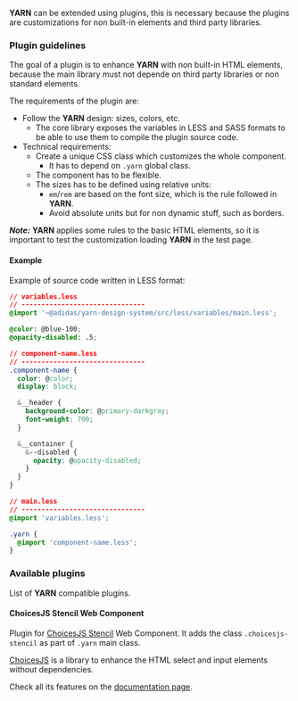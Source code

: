 **YARN** can be extended using plugins, this is necessary because the plugins are customizations for non built-in elements and third party libraries.

### Plugin guidelines

The goal of a plugin is to enhance **YARN** with non built-in HTML elements, because the main library
must not depende on third party libraries or non standard elements.

The requirements of the plugin are:

- Follow the **YARN** design: sizes, colors, etc.
  - The core library exposes the variables in LESS and SASS formats to be able to use them to compile the plugin source code.
- Technical requirements:
  - Create a unique CSS class which customizes the whole component.
    - It has to depend on `.yarn` global class.
  - The component has to be flexible.
  - The sizes has to be defined using relative units:
    - `em`/`rem` are based on the font size, which is the rule followed in **YARN**.
    - Avoid absolute units but for non dynamic stuff, such as borders.

**_Note:_** **YARN** applies some rules to the basic HTML elements, so it is important to test the customization loading **YARN** in the test page.

#### Example

Example of source code written in LESS format:

```css
// variables.less
// -------------------------------
@import '~@adidas/yarn-design-system/src/less/variables/main.less';

@color: @blue-100;
@opacity-disabled: .5;

// component-name.less
// -------------------------------
.component-name {
  color: @color;
  display: block;

  &__header {
    background-color: @primary-darkgray;
    font-weight: 700;
  }

  &__container {
    &--disabled {
      opacity: @opacity-disabled;
    }
  }
}

// main.less
// -------------------------------
@import 'variables.less';

.yarn {
  @import 'component-name.less';
}
```

### Available plugins

List of **YARN** compatible plugins.

#### ChoicesJS Stencil Web Component

Plugin for [ChoicesJS Stencil][choicesjs-stencil] Web Component. It adds the class `.choicesjs-stencil` as part of `.yarn` main class.

[ChoicesJS][choicesjs] is a library to enhance the HTML select and input elements without dependencies.

Check all its features on the [documentation page][adidas-plugin-choicesjs-stencil-documentation].

[adidas-plugin-choicesjs-stencil-documentation]: http://adidas.github.io/adidas-yarn-plugin-choicesjs-stencil/
[adidas-style-guide]: https://github.com/adidas/adidas-contribution-guidelines/wiki/Coding-style-guidelines
[choicesjs]: https://joshuajohnson.co.uk/Choices/
[choicesjs-stencil]: https://github.com/adidas/choicesjs-stencil
